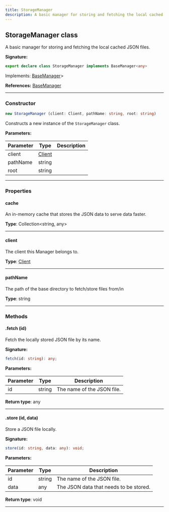 ```yaml
---
title: StorageManager
description: A basic manager for storing and fetching the local cached JSON files.
---
```


## StorageManager class

A basic manager for storing and fetching the local cached JSON files.

**Signature:**

```ts
export declare class StorageManager implements BaseManager<any> 
```

Implements: [BaseManager](/shieldbow/api/BaseManager.html)>

**References:** [BaseManager](/shieldbow/api/BaseManager.html)

---

### Constructor

```ts
new StorageManager (client: Client, pathName: string, root: string)
```

Constructs a new instance of the `StorageManager` class.

**Parameters:**

| Parameter | Type | Description |
| --------- | ---- | ----------- |
| client | [Client](/shieldbow/api/Client.html) |  |
| pathName | string |  |
| root | string |  |
---

### Properties

#### cache

An in-memory cache that stores the JSON data to serve data faster.



**Type**: Collection\<string, any\>

---

#### client

The client this Manager belongs to.



**Type**: [Client](/shieldbow/api/Client.html)

---

#### pathName

The path of the base directory to fetch/store files from/in



**Type**: string

---

### Methods

#### .fetch (id)

Fetch the locally stored JSON file by its name.




**Signature:**

```ts
fetch(id: string): any;
```

**Parameters:**

| Parameter | Type | Description |
| --------- | ---- | ----------- |
| id | string | The name of the JSON file. |

**Return type**: any

---

#### .store (id, data)

Store a JSON file locally.




**Signature:**

```ts
store(id: string, data: any): void;
```

**Parameters:**

| Parameter | Type | Description |
| --------- | ---- | ----------- |
| id | string | The name of the JSON file. |
| data | any | The JSON data that needs to be stored. |

**Return type**: void

---

